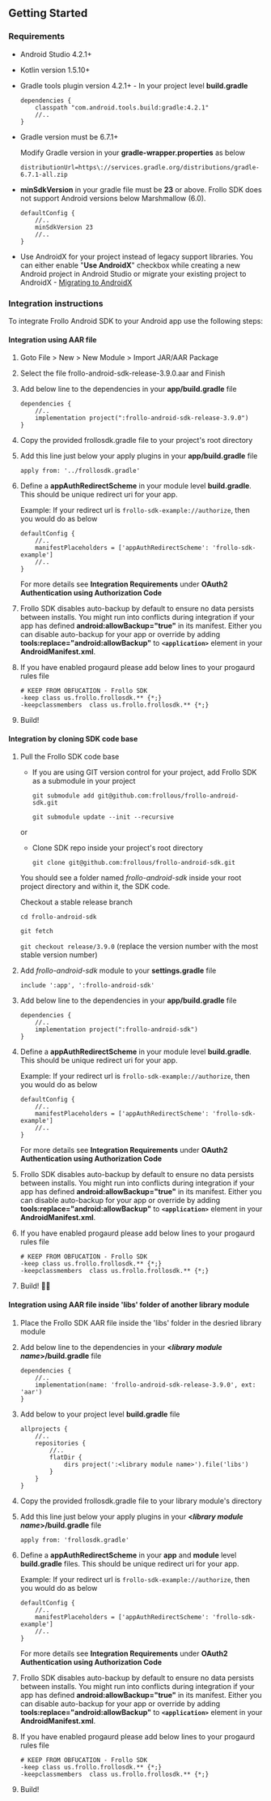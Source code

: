 ## Getting Started

### Requirements

- Android Studio 4.2.1+
- Kotlin version 1.5.10+
- Gradle tools plugin version 4.2.1+ - In your project level **build.gradle**
    ```
    dependencies {
        classpath "com.android.tools.build:gradle:4.2.1"
        //..
    }
    ```
- Gradle version must be 6.7.1+

    Modify Gradle version in your **gradle-wrapper.properties** as below

    ```
    distributionUrl=https\://services.gradle.org/distributions/gradle-6.7.1-all.zip
    ```
    
- **minSdkVersion** in your gradle file must be **23** or above. Frollo SDK does not support Android versions below Marshmallow (6.0).
    ```
    defaultConfig {
        //..
        minSdkVersion 23
        //..
    }
    ```

- Use AndroidX for your project instead of legacy support libraries. You can either enable "**Use AndroidX**" checkbox while creating a new Android project in Android Studio or migrate your existing project to AndroidX - [Migrating to AndroidX](https://developer.android.com/jetpack/androidx/migrate)

### Integration instructions

To integrate Frollo Android SDK to your Android app use the following steps:

#### Integration using AAR file

1. Goto File > New > New Module > Import JAR/AAR Package
2. Select the file frollo-android-sdk-release-3.9.0.aar and Finish
3. Add below line to the dependencies in your **app/build.gradle** file
    ```
    dependencies {
        //..
        implementation project(":frollo-android-sdk-release-3.9.0")
    }
    ```
4. Copy the provided frollosdk.gradle file to your project's root directory
5. Add this line just below your apply plugins in your **app/build.gradle** file
    ```
    apply from: '../frollosdk.gradle'
    ```
6. Define a **appAuthRedirectScheme** in your module level **build.gradle**. This should be unique redirect uri for your app.

   Example: If your redirect url is `frollo-sdk-example://authorize`, then you would do as below
   ```
   defaultConfig {
       //..
       manifestPlaceholders = ['appAuthRedirectScheme': 'frollo-sdk-example']
       //..
   }
   ```
   For more details see **Integration Requirements** under **OAuth2 Authentication using Authorization Code**
7. Frollo SDK disables auto-backup by default to ensure no data persists between installs. You might run into conflicts during integration if your app has defined **android:allowBackup="true"** in its manifest. Either you can disable auto-backup for your app or override by adding **tools:replace="android:allowBackup"** to **`<application>`** element in your **AndroidManifest.xml**.
8. If you have enabled progaurd please add below lines to your progaurd rules file
   ```
   # KEEP FROM OBFUCATION - Frollo SDK
   -keep class us.frollo.frollosdk.** {*;}
   -keepclassmembers  class us.frollo.frollosdk.** {*;}
   ```
9. Build!

#### Integration by cloning SDK code base

1. Pull the Frollo SDK code base    

      - If you are using GIT version control for your project, add Frollo SDK as a submodule in your project    

        `git submodule add git@github.com:frollous/frollo-android-sdk.git`
    
        `git submodule update --init --recursive`    

      or

      - Clone SDK repo inside your project's root directory    

        `git clone git@github.com:frollous/frollo-android-sdk.git`

    You should see a folder named _frollo-android-sdk_ inside your root project directory and within it, the SDK code.
    
    Checkout a stable release branch
    
      `cd frollo-android-sdk`    
    
      `git fetch`    
            
      `git checkout release/3.9.0` (replace the version number with the most stable version number)

2. Add _frollo-android-sdk_ module to your **settings.gradle** file

    `include ':app', ':frollo-android-sdk'`

3. Add below line to the dependencies in your **app/build.gradle** file    
    ```
    dependencies {
        //..
        implementation project(":frollo-android-sdk")
    }
    ```
4. Define a **appAuthRedirectScheme** in your module level **build.gradle**. This should be unique redirect uri for your app.

   Example: If your redirect url is `frollo-sdk-example://authorize`, then you would do as below

   ```
   defaultConfig {
       //..
       manifestPlaceholders = ['appAuthRedirectScheme': 'frollo-sdk-example']
       //..
   }
   ```
   For more details see **Integration Requirements** under **OAuth2 Authentication using Authorization Code**
5. Frollo SDK disables auto-backup by default to ensure no data persists between installs. You might run into conflicts during integration if your app has defined **android:allowBackup="true"** in its manifest. Either you can disable auto-backup for your app or override by adding **tools:replace="android:allowBackup"** to **`<application>`** element in your **AndroidManifest.xml**.
6. If you have enabled progaurd please add below lines to your progaurd rules file
   ```
   # KEEP FROM OBFUCATION - Frollo SDK
   -keep class us.frollo.frollosdk.** {*;}
   -keepclassmembers  class us.frollo.frollosdk.** {*;}
   ```
7. Build! 👷‍♂️

#### Integration using AAR file inside 'libs' folder of another library module

1. Place the Frollo SDK AAR file inside the 'libs' folder in the desried library module
2. Add below line to the dependencies in your **<_library module name_>/build.gradle** file
    ```
    dependencies {
        //..
        implementation(name: 'frollo-android-sdk-release-3.9.0', ext: 'aar')
    }
    ```
3. Add below to your project level **build.gradle** file
    ```
    allprojects {
        //..
        repositories {
            //..
            flatDir {
                dirs project(':<library module name>').file('libs')
            }
        }
    }
    ```
4. Copy the provided frollosdk.gradle file to your library module's directory
5. Add this line just below your apply plugins in your **<_library module name_>/build.gradle** file
    ```
    apply from: 'frollosdk.gradle'
    ```
6. Define a **appAuthRedirectScheme** in your **app** and **module** level **build.gradle** files. This should be unique redirect uri for your app.

   Example: If your redirect url is `frollo-sdk-example://authorize`, then you would do as below
   ```
   defaultConfig {
       //..
       manifestPlaceholders = ['appAuthRedirectScheme': 'frollo-sdk-example']
       //..
   }
   ```
   For more details see **Integration Requirements** under **OAuth2 Authentication using Authorization Code**
7. Frollo SDK disables auto-backup by default to ensure no data persists between installs. You might run into conflicts during integration if your app has defined **android:allowBackup="true"** in its manifest. Either you can disable auto-backup for your app or override by adding **tools:replace="android:allowBackup"** to **`<application>`** element in your **AndroidManifest.xml**.
8. If you have enabled progaurd please add below lines to your progaurd rules file
   ```
   # KEEP FROM OBFUCATION - Frollo SDK
   -keep class us.frollo.frollosdk.** {*;}
   -keepclassmembers  class us.frollo.frollosdk.** {*;}
   ```
9. Build!